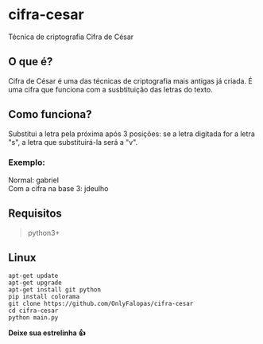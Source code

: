 # cifra-cesar
Técnica de criptografia Cifra de César

## O que é?

Cifra de César é uma das técnicas de criptografia mais antigas já criada. É uma cifra que funciona com a susbtituição das letras do texto.

## Como funciona?

Substitui a letra pela próxima após 3 posições: se a letra digitada for a letra "s", a letra que substituirá-la será a "v".

### Exemplo:

Normal: gabriel<br>
Com a cifra na base 3: jdeulho

## Requisitos
> python3+

## Linux

```shell script
apt-get update 
apt-get upgrade
apt-get install git python
pip install colorama
git clone https://github.com/OnlyFalopas/cifra-cesar
cd cifra-cesar
python main.py
```

**Deixe sua estrelinha 👍**
